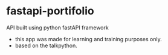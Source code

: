 # fastapi-portifolio
API built using python fastAPI framework

* this app was made for learning and training purposes only.
* based on the talkpython.
